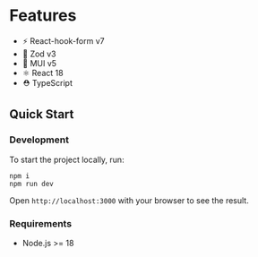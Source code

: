 # Features

- ⚡️ React-hook-form v7
- 🚓 Zod v3
- 💖 MUI v5
- ⚛️ React 18
- ⛑ TypeScript

## Quick Start

### Development

To start the project locally, run:

```
npm i
npm run dev
```

Open `http://localhost:3000` with your browser to see the result.

### Requirements

- Node.js >= 18
